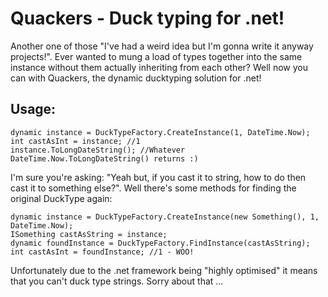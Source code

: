 # Quackers - Duck typing for .net!

Another one of those "I've had a weird idea but I'm gonna write it anyway projects!". Ever wanted to mung a load of types together into the same instance without them actually inheriting from each other? Well now you can with Quackers, the dynamic ducktyping solution for .net!

## Usage:
```
dynamic instance = DuckTypeFactory.CreateInstance(1, DateTime.Now);
int castAsInt = instance; //1
instance.ToLongDateString(); //Whatever DateTime.Now.ToLongDateString() returns :)
```
I'm sure you're asking: "Yeah but, if you cast it to string, how to do then cast it to something else?". Well there's some methods for finding the original DuckType again:

```
dynamic instance = DuckTypeFactory.CreateInstance(new Something(), 1, DateTime.Now);
ISomething castAsString = instance;
dynamic foundInstance = DuckTypeFactory.FindInstance(castAsString);
int castAsInt = foundInstance; //1 - WOO!
```
Unfortunately due to the .net framework being "highly optimised" it means that you can't duck type strings. Sorry about that ...